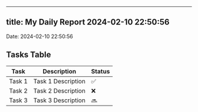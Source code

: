 
---
title: My Daily Report 2024-02-10 22:50:56
---

Date: 2024-02-10 22:50:56

## Tasks Table

| Task | Description | Status |
|------|-------------|--------|
| Task 1 | Task 1 Description | ✅ |
| Task 2 | Task 2 Description | ❌ |
| Task 3 | Task 3 Description | 🔜 |
